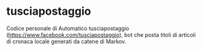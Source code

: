 # tusciapostaggio
Codice personale di Automatico tusciapostaggio (https://www.facebook.com/tusciapostaggio), bot che posta titoli di articoli di cronaca locale generati da catene di Markov. 
